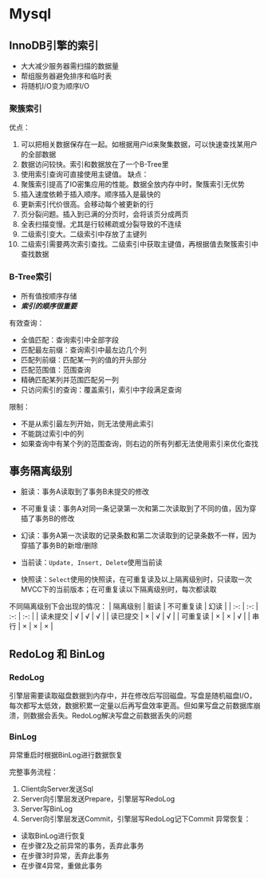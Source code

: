 # Mysql

## InnoDB引擎的索引
- 大大减少服务器需扫描的数据量
- 帮组服务器避免排序和临时表
- 将随机I/O变为顺序I/O
### 聚簇索引
优点：  
1. 可以把相关数据保存在一起。如根据用户id来聚集数据，可以快速查找某用户的全部数据
2. 数据访问较快。索引和数据放在了一个B-Tree里
3. 使用索引查询可直接使用主键值。
缺点：  
1. 聚簇索引提高了IO密集应用的性能。数据全放内存中时，聚簇索引无优势
2. 插入速度依赖于插入顺序。顺序插入是最快的
3. 更新索引代价很高。会移动每个被更新的行
4. 页分裂问题。插入到已满的分页时，会将该页分成两页
5. 全表扫描变慢。尤其是行较稀疏或分裂导致的不连续
6. 二级索引变大。二级索引中存放了主键列
7. 二级索引需要两次索引查找。二级索引中获取主键值，再根据值去聚簇索引中查找数据

### B-Tree索引
- 所有值按顺序存储
- ***索引的顺序很重要***

有效查询：
- 全值匹配：查询索引中全部字段
- 匹配最左前缀：查询索引中最左边几个列
- 匹配列前缀：匹配某一列的值的开头部分
- 匹配范围值：范围查询
- 精确匹配某列并范围匹配另一列
- 只访问索引的查询：覆盖索引，索引中字段满足查询

限制：
- 不是从索引最左列开始，则无法使用此索引
- 不能跳过索引中的列
- 如果查询中有某个列的范围查询，则右边的所有列都无法使用索引来优化查找

## 事务隔离级别
- 脏读：事务A读取到了事务B未提交的修改
- 不可重复读：事务A对同一条记录第一次和第二次读取到了不同的值，因为穿插了事务B的修改
- 幻读：事务A第一次读取的记录条数和第二次读取到的记录条数不一样，因为穿插了事务B的新增/删除

- 当前读：`Update, Insert, Delete`使用当前读
- 快照读：`Select`使用的快照读，在可重复读及以上隔离级别时，只读取一次MVCC下的当前版本；在可重复读以下隔离级别时，每次都读取

不同隔离级别下会出现的情况：
| 隔离级别 | 脏读 | 不可重复读 | 幻读 |
| :-: | :-: | :-: | :-: |
| 读未提交 | √ | √ | √ |
| 读已提交 | × | √ | √ |
| 可重复读 | × | × | √ |
| 串行 | × | × | × |


## RedoLog 和 BinLog
### RedoLog
引擎层需要读取磁盘数据到内存中，并在修改后写回磁盘。写盘是随机磁盘I/O，每次都写太低效，数据积累一定量以后再写盘效率更高。但如果写盘之前数据库崩溃，则数据会丢失。RedoLog解决写盘之前数据丢失的问题

### BinLog
异常重启时根据BinLog进行数据恢复

完整事务流程：
1. Client向Server发送Sql
2. Server向引擎层发送Prepare，引擎层写RedoLog
3. Server写BinLog
4. Server向引擎层发送Commit，引擎层写RedoLog记下Commit
异常恢复：
- 读取BinLog进行恢复
- 在步骤2及之前异常的事务，丢弃此事务
- 在步骤3时异常，丢弃此事务
- 在步骤4异常，重做此事务
